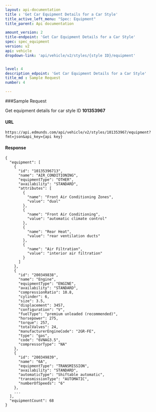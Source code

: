 ```yaml
---
layout: api-documentation
title : 'Get Car Equipment Details for a Car Style'
title_active_left_menu: "Spec: Equipment"
title_parent: Api documentation

amount_version: 2
title-endpoint: 'Get Car Equipment Details for a Car Style'
spec: spec_equipment
version: v2
api: vehicle
dropdown-link: 'api/vehicle/v2/styles/{style ID}/equipment'


level: 4
description_edpoint: 'Get Car Equipment Details for a Car Style'
title_md : Sample Request
number: 4

---
```


###Sample Request

Get equipment details for car style ID **101353967**

#### URL

	https://api.edmunds.com/api/vehicle/v2/styles/101353967/equipment?fmt=json&api_key={api key}
	
#### Response
	
	{
	  "equipment": [
	    {
	      "id": "10135396713",
	      "name": "AIR_CONDITIONING",
	      "equipmentType": "OTHER",
	      "availability": "STANDARD",
	      "attributes": [
	        {
	          "name": "Front Air Conditioning Zones",
	          "value": "dual"
	        },
	        {
	          "name": "Front Air Conditioning",
	          "value": "automatic climate control"
	        },
	        {
	          "name": "Rear Heat",
	          "value": "rear ventilation ducts"
	        },
	        {
	          "name": "Air Filtration",
	          "value": "interior air filtration"
	        }
	      ]
	    },
	    {
	      "id": "200349838",
	      "name": "Engine",
	      "equipmentType": "ENGINE",
	      "availability": "STANDARD",
	      "compressionRatio": 10.8,
	      "cylinder": 6,
	      "size": 3.5,
	      "displacement": 3457,
	      "configuration": "V",
	      "fuelType": "premium unleaded (recommended)",
	      "horsepower": 275,
	      "torque": 257,
	      "totalValves": 24,
	      "manufacturerEngineCode": "2GR-FE",
	      "type": "gas",
	      "code": "6VNAG3.5",
	      "compressorType": "NA"
	    },
	    {
	      "id": "200349839",
	      "name": "6A",
	      "equipmentType": "TRANSMISSION",
	      "availability": "STANDARD",
	      "automaticType": "Shiftable automatic",
	      "transmissionType": "AUTOMATIC",
	      "numberOfSpeeds": "6"
	    },
	    ...
	  ],
	  "equipmentCount": 68
	}